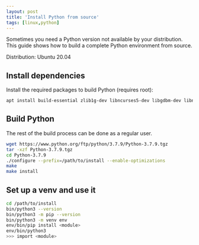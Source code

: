 ```yaml
---
layout: post
title: 'Install Python from source'
tags: [linux,python]
---
```


Sometimes you need a Python version not available by your distribution.
This guide shows how to build a complete Python environment from source.

Distribution: Ubuntu 20.04

<!--more-->

## Install dependencies

Install the required packages to build Python (requires root):

```bash
apt install build-essential zlib1g-dev libncurses5-dev libgdbm-dev libnss3-dev libssl-dev libreadline-dev libffi-dev wget
```

## Build Python

The rest of the build process can be done as a regular user.

```bash
wget https://www.python.org/ftp/python/3.7.9/Python-3.7.9.tgz
tar -xzf Python-3.7.9.tgz
cd Python-3.7.9
./configure --prefix=/path/to/install --enable-optimizations
make
make install
```

## Set up a venv and use it

```bash
cd /path/to/install
bin/python3 --version
bin/python3 -m pip --version
bin/python3 -m venv env
env/bin/pip install <module>
env/bin/python3
>>> import <module>
```
